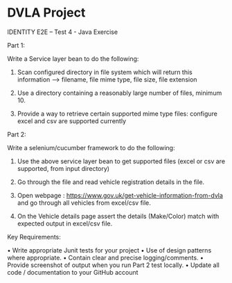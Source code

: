 # DVLA Project
IDENTITY E2E – Test 4 - Java Exercise

Part 1:

Write a Service layer bean to do the following:

1.	Scan configured directory in file system which will return this information --> filename, file mime type, file size, file extension

2.	Use a directory containing a reasonably large number of files, minimum 10.

3.	Provide a way to retrieve certain supported mime type files: configure excel and csv are supported currently

Part 2:

Write a selenium/cucumber framework to do the following:

1.	Use the above service layer bean to get supported files (excel or csv are supported, from input directory)

2.	Go through the file and read vehicle registration details in the file.

3.	Open webpage : https://www.gov.uk/get-vehicle-information-from-dvla and go through all vehicles from excel/csv file.

4.	On the Vehicle details page assert the details (Make/Color) match with expected output in excel/csv file.




Key Requirements: 

•	Write appropriate Junit tests for your project
•	Use of design patterns where appropriate.
•	Contain clear and precise logging/comments. 
•	Provide screenshot of output when you run Part 2 test locally.
•	Update all code / documentation to your GitHub account


